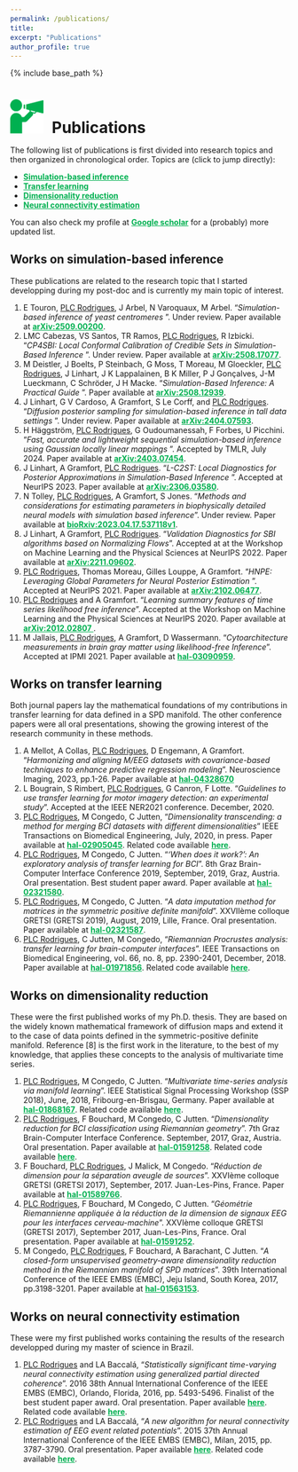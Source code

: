 ```yaml
---
permalink: /publications/
title:
excerpt: "Publications"
author_profile: true
---
```


{% include base_path %}

<h1 style="margin-bottom:0.5em"><img src="/images/picto_publications.svg" width="60px" style="margin-right:15px">Publications</h1>

<p style="margin-bottom:1em">The following list of publications is first divided into research topics and then organized in chronological order. Topics are (click to jump directly):
</p>
<ul class="publi_list">
  <li class="publi_list"><a href="#sbi" style="color:#00b050; font-weight:bold;">Simulation-based inference </a></li>
  <li class="publi_list"><a href="#transfer_learning" style="color:#00b050; font-weight:bold;">Transfer learning</a></li>
  <li class="publi_list"><a href="#dimension_reduction" style="color:#00b050; font-weight:bold;">Dimensionality reduction</a></li>
  <li class="publi_list"><a href="#pdc" style="color:#00b050; font-weight:bold;">Neural connectivity estimation</a></li>
</ul>

You can also check my profile at <a href="https://scholar.google.com/citations?user=8Jiux08AAAAJ" target="_blank" style="font-weight:bold; color:#00b050">Google scholar</a> for a (probably) more updated list.

<h2><a id="sbi">Works on simulation-based inference</a></h2>
These publications are related to the research topic that I started developping during my post-doc and is currently my main topic of interest.
<ol class="split start" style="margin-top:1em">

  <li> E Touron, <u>PLC Rodrigues</u>, J Arbel, N Varoquaux, M Arbel. “<i>Simulation-based inference of yeast centromeres
</i>”. Under review. Paper available at <a style="color:#00b050; font-weight:bold;" href="https://www.arxiv.org/abs/2509.00200" target="_blank">arXiv:2509.00200</a>.
  </li>

  <li> LMC Cabezas, VS Santos, TR Ramos, <u>PLC Rodrigues</u>, R Izbicki. “<i>CP4SBI: Local Conformal Calibration of Credible Sets in Simulation-Based Inference
</i>”. Under review. Paper available at <a style="color:#00b050; font-weight:bold;" href="https://www.arxiv.org/abs/2508.17077" target="_blank">arXiv:2508.17077</a>.
  </li>

  <li> M Deistler, J Boelts, P Steinbach, G Moss, T Moreau, M Gloeckler, <u>PLC Rodrigues</u>, J Linhart, J K Lappalainen, B K Miller, P J Gonçalves, J-M Lueckmann, C Schröder, J H Macke. “<i>Simulation-Based Inference: A Practical Guide
</i>”. Paper available at <a style="color:#00b050; font-weight:bold;" href="https://arxiv.org/abs/2508.12939" target="_blank">arXiv:2508.12939</a>.
  </li>

  <li> J Linhart, G V Cardoso, A Gramfort, S Le Corff, and <u>PLC Rodrigues</u>. “<i>Diffusion posterior sampling for simulation-based inference in tall data settings
</i>”. Under review. Paper available at <a style="color:#00b050; font-weight:bold;" href="https://arxiv.org/abs/2404.07593" target="_blank">arXiv:2404.07593</a>.
  </li>

  <li> H Häggström, <u>PLC Rodrigues</u>, G Oudoumanessah, F Forbes, U Picchini. “<i>Fast, accurate and lightweight sequential simulation-based inference using Gaussian locally linear mappings
</i>”. Accepted by TMLR, July 2024. Paper available at <a style="color:#00b050; font-weight:bold;" href="https://arxiv.org/abs/2403.07454" target="_blank">arXiv:2403.07454</a>.
  </li>  

  <li> J Linhart, A Gramfort, <u>PLC Rodrigues</u>. “<i>L-C2ST: Local Diagnostics for Posterior Approximations in Simulation-Based Inference
</i>”. Accepted at NeurIPS 2023. Paper available at <a style="color:#00b050; font-weight:bold;" href="https://arxiv.org/abs/2306.03580" target="_blank">arXiv:2306.03580</a>.
  </li>

  <li> N Tolley, <u>PLC Rodrigues</u>, A Gramfort, S Jones. “<i>Methods and considerations for estimating parameters in biophysically detailed neural models with simulation based inference</i>”. Under review. Paper available at <a style="color:#00b050; font-weight:bold;" href="https://www.biorxiv.org/content/10.1101/2023.04.17.537118v1" target="_blank">bioRxiv:2023.04.17.537118v1</a>.
  </li>  

  <li> J Linhart, A Gramfort, <u>PLC Rodrigues</u>. “<i>Validation Diagnostics for SBI algorithms based on Normalizing Flows</i>”. Accepted at at the Workshop on Machine Learning and the Physical Sciences at NeurIPS 2022. Paper available at <a style="color:#00b050; font-weight:bold;" href="https://arxiv.org/abs/2211.09602" target="_blank">arXiv:2211.09602</a>.
  </li>  

  <li> <u>PLC Rodrigues</u>, Thomas Moreau, Gilles Louppe, A Gramfort. “<i>HNPE: Leveraging Global Parameters for Neural Posterior Estimation
</i>”. Accepted at NeurIPS 2021. Paper available at <a style="color:#00b050; font-weight:bold;" href="https://arxiv.org/abs/2102.06477" target="_blank">arXiv:2102.06477</a>.
  </li>
  
  <li> <u>PLC Rodrigues</u> and A Gramfort. “<i>Learning summary features of time series likelihood free inference</i>”. Accepted at the Workshop on Machine Learning and the Physical Sciences at NeurIPS 2020. Paper available at <a style="color:#00b050; font-weight:bold;" href="https://arxiv.org/abs/2012.02807" target="_blank">arXiv:2012.02807
  </a>.
  </li>
  
  <li>M Jallais, <u>PLC Rodrigues</u>, A Gramfort, D Wassermann. “<i>Cytoarchitecture measurements in brain gray matter using likelihood-free Inference</i>”. Accepted at IPMI 2021. Paper available at <a style="color:#00b050; font-weight:bold;" href="https://hal.inria.fr/hal-03090959" target="_blank">hal-03090959</a>.
  </li>

</ol>

<div id="transfer_learning">
<h2>Works on transfer learning</h2>
Both journal papers lay the mathematical foundations of my contributions in transfer learning for data defined in a SPD manifold. The other conference papers were all oral presentations, showing the growing interest of the research community in these methods.
</div>
<ol class="split" style="margin-top:1em">
  <li>A Mellot, A Collas, <u>PLC Rodrigues</u>, D Engemann, A Gramfort. “<i>Harmonizing and aligning M/EEG datasets with covariance-based techniques to enhance predictive regression modeling</i>”. Neuroscience Imaging, 2023, pp.1-26. Paper available at <a style="color:#00b050; font-weight:bold;" href="https://hal.science/hal-04328670" target="_blank">hal-04328670</a></li>
  <li>L Bougrain, S Rimbert, <u>PLC Rodrigues</u>, G Canron, F Lotte. “<i>Guidelines to use transfer learning for motor imagery detection: an experimental study</i>”. Accepted at the IEEE NER2021 conference. December, 2020.</li>
  <li><u>PLC Rodrigues</u>, M Congedo, C Jutten, “<i>Dimensionality transcending: a method for merging BCI datasets with different dimensionalities</i>” IEEE Transactions on Biomedical Engineering, July, 2020, in press. Paper available at <a style="color:#00b050; font-weight:bold;" href="https://hal.inria.fr/hal-02905045" target="_blank">hal-02905045</a>. Related code available <a style="color:#00b050; font-weight:bold;" href="https://github.com/plcrodrigues/DT" target="_blank">here</a>.
  </li>
  <li><u>PLC Rodrigues</u>, M Congedo, C Jutten. “<i>‘When does it work?’: An exploratory analysis of transfer learning for BCI</i>”. 8th Graz Brain-Computer Interface Conference 2019, September, 2019, Graz, Austria. Oral presentation. Best student paper award. Paper available at <a style="color:#00b050; font-weight:bold;" href="https://hal.inria.fr/hal-02321580" target="_blank">hal-02321580</a>.
  </li>
  <li><u>PLC Rodrigues</u>, M Congedo, C Jutten. “<i>A data imputation method for matrices in the
  symmetric positive definite manifold</i>”. XXVIIème colloque GRETSI (GRETSI 2019), August,
  2019, Lille, France. Oral presentation. Paper available at <a style="color:#00b050; font-weight:bold;" href="https://hal.inria.fr/hal-02321587" target="_blank">hal-02321587</a>.  
  </li>  
  <li><u>PLC Rodrigues</u>, C Jutten, M Congedo, “<i>Riemannian Procrustes analysis: transfer learning for brain-computer interfaces</i>”. IEEE Transactions on Biomedical Engineering, vol. 66, no. 8, pp. 2390-2401, December, 2018. Paper available at <a style="color:#00b050; font-weight:bold;" href="https://hal.inria.fr/hal-01971856" target="_blank">hal-01971856</a>. Related code available <a style="color:#00b050; font-weight:bold;" href="https://github.com/plcrodrigues/RPA" target="_blank">here</a>.
  </li>
</ol>

<div id="dimension_reduction">
<h2>Works on dimensionality reduction</h2>
These were the first published works of my Ph.D. thesis. They are based on the widely known mathematical framework of diffusion maps and extend it to the case of data points defined in the symmetric-positive definite manifold. Reference [8] is the first work in the literature, to the best of my knowledge, that applies these concepts to the analysis of multivariate time series.
</div>
<ol class="split" style="margin-top:1em">
  <li><u>PLC Rodrigues</u>, M Congedo, C Jutten. “<i>Multivariate time-series analysis via manifold
  learning</i>”. IEEE Statistical Signal Processing Workshop (SSP 2018), June, 2018, Fribourg-en-Brisgau, Germany. Paper available at <a style="color:#00b050; font-weight:bold;" href="https://hal.inria.fr/hal-01868167" target="_blank">hal-01868167</a>. Related code available <a style="color:#00b050; font-weight:bold;" href="https://github.com/plcrodrigues/PhD-Code" target="_blank">here</a>.
  </li>
  <li><u>PLC Rodrigues</u>, F Bouchard, M Congedo, C Jutten. “<i>Dimensionality reduction for BCI
  classification using Riemannian geometry</i>”. 7th Graz Brain-Computer Interface Conference. September, 2017, Graz, Austria. Oral presentation. Paper available at <a style="color:#00b050; font-weight:bold;" href="https://hal.inria.fr/hal-01591258" target="_blank">hal-01591258</a>. Related code available <a style="color:#00b050; font-weight:bold;" href="https://github.com/plcrodrigues/PhD-Code" target="_blank">here</a>.
  </li>
  <li>F Bouchard, <u>PLC Rodrigues</u>, J Malick, M Congedo. “<i>Réduction de dimension pour la séparation aveugle de sources</i>”. XXVIème colloque GRETSI (GRETSI 2017), September, 2017. Juan-Les-Pins, France. Paper available at <a style="color:#00b050; font-weight:bold;" href="https://hal.inria.fr/hal-01589766" target="_blank">hal-01589766</a>.
  </li>    
  <li><u>PLC Rodrigues</u>, F Bouchard, M Congedo, C Jutten. “<i>Géométrie Riemannienne appliquée
  à la réduction de la dimension de signaux EEG pour les interfaces cerveau-machine</i>”.
  XXVIème colloque GRETSI (GRETSI 2017), September 2017, Juan-Les-Pins, France. Oral
  presentation. Paper available at <a style="color:#00b050; font-weight:bold;" href="https://hal.inria.fr/hal-01591252" target="_blank">hal-01591252</a>.
  </li> 
  <li>M Congedo, <u>PLC Rodrigues</u>, F Bouchard, A Barachant, C Jutten. “<i>A closed-form unsupervised geometry-aware dimensionality reduction method in the Riemannian manifold of SPD matrices</i>”. 39th International Conference of the IEEE EMBS (EMBC), Jeju Island, South Korea, 2017, pp.3198-3201. Paper available at <a style="color:#00b050; font-weight:bold;" href="https://hal.inria.fr/hal-01563153" target="_blank">hal-01563153</a>.
  </li>    
</ol>

<div id="pdc">
<h2>Works on neural connectivity estimation</h2>
These were my first published works containing the results of the research developped during my master of science in Brazil. 
</div>
<ol class="split" style="margin-top:1em">
  <li><u>PLC Rodrigues</u> and LA Baccalá, “<i>Statistically significant time-varying neural connectivity estimation using generalized partial directed coherence</i>”. 2016 38th Annual International Conference of the IEEE EMBS (EMBC), Orlando, Florida, 2016, pp. 5493-5496. Finalist of the best student paper award. Oral presentation. Paper available <a style="color:#00b050; font-weight:bold;" href="https://ieeexplore.ieee.org/abstract/document/7591970" target="_blank">here</a>. Related code available <a style="color:#00b050; font-weight:bold;" href="https://github.com/plcrodrigues/TVPDC" target="_blank">here</a>.
</li>
  <li><u>PLC Rodrigues</u> and LA Baccalá, “<i>A new algorithm for neural connectivity estimation of EEG event related potentials</i>”. 2015 37th Annual International Conference of the IEEE EMBS (EMBC), Milan, 2015, pp. 3787-3790. Oral presentation. Paper available <a style="color:#00b050; font-weight:bold;" href="https://ieeexplore.ieee.org/abstract/document/7319218" target="_blank">here</a>. Related code available <a style="color:#00b050; font-weight:bold;" href="https://github.com/plcrodrigues/TVPDC" target="_blank">here</a>.
  </li>
</ol>